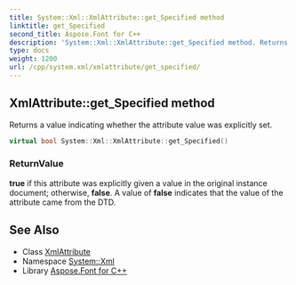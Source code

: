 ```yaml
---
title: System::Xml::XmlAttribute::get_Specified method
linktitle: get_Specified
second_title: Aspose.Font for C++
description: 'System::Xml::XmlAttribute::get_Specified method. Returns a value indicating whether the attribute value was explicitly set in C++.'
type: docs
weight: 1200
url: /cpp/system.xml/xmlattribute/get_specified/
---
```

## XmlAttribute::get_Specified method


Returns a value indicating whether the attribute value was explicitly set.

```cpp
virtual bool System::Xml::XmlAttribute::get_Specified()
```


### ReturnValue

**true** if this attribute was explicitly given a value in the original instance document; otherwise, **false**. A value of **false** indicates that the value of the attribute came from the DTD.

## See Also

* Class [XmlAttribute](../)
* Namespace [System::Xml](../../)
* Library [Aspose.Font for C++](../../../)
